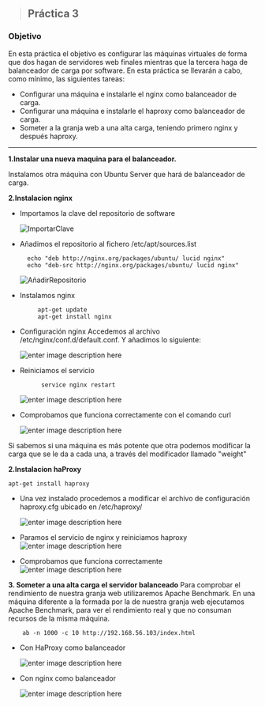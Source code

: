 > ## Práctica 3
###  **Objetivo**
En esta práctica el objetivo es configurar las máquinas virtuales de forma que dos hagan de servidores web finales mientras que la tercera haga de balanceador de carga por software.
En esta práctica se llevarán a cabo, como mínimo, las siguientes tareas:

- Configurar una máquina e instalarle el nginx como balanceador de carga.
- Configurar una máquina e instalarle el haproxy como balanceador de carga.
- Someter a la granja web a una alta carga, teniendo primero nginx y después haproxy.

------------------------------------------------------------------------------------


**1.Instalar una nueva maquina para el balanceador.**

Instalamos otra máquina con Ubuntu Server que hará de balanceador de carga.
	
**2.Instalacion nginx**
	
- Importamos la clave del repositorio de software

	![ImportarClave](http://imageshack.com/a/img924/9117/4LilXQ.png)


- Añadimos el repositorio al fichero /etc/apt/sources.list

		echo "deb http://nginx.org/packages/ubuntu/ lucid nginx"
		echo "deb-src http://nginx.org/packages/ubuntu/ lucid nginx" 

	![AñadirRepositorio](http://imageshack.com/a/img922/1029/vzjy6p.png)

-  Instalamos nginx

			apt-get update 
			apt-get install nginx

- Configuración nginx
Accedemos al archivo /etc/nginx/conf.d/default.conf.
Y añadimos lo siguiente:

	![enter image description here](http://imageshack.com/a/img924/8606/QsANeh.png)

- Reiniciamos el servicio

			service nginx restart
	
	![enter image description here](http://imageshack.com/a/img924/2669/ttsMJG.png)
	
- Comprobamos que funciona correctamente con el comando curl

	![enter image description here](http://imageshack.com/a/img924/5598/d22pgH.png)


Si sabemos si una máquina es más potente que otra podemos modificar la carga que se le da a cada una, a través del modificador llamado "weight"


**2.Instalacion haProxy**

	apt-get install haproxy

- Una vez instalado procedemos a modificar el archivo de configuración haproxy.cfg ubicado en /etc/haproxy/

	![enter image description here](http://imageshack.com/a/img924/9613/pl2ymK.png)

- Paramos el servicio de nginx y reiniciamos haproxy 
![enter image description here](http://imageshack.com/a/img923/1566/DaFmNE.png)
- Comprobamos que funciona correctamente
![enter image description here](http://imageshack.com/a/img922/2929/xjMa4Z.png)


**3. Someter a una alta carga el servidor balanceado**
Para comprobar el rendimiento de nuestra granja web utilizaremos Apache Benchmark. En una máquina diferente a la formada por la de nuestra granja web ejecutamos Apache Benchmark, para ver el rendimiento real y que no consuman recursos de la misma máquina.

		ab -n 1000 -c 10 http://192.168.56.103/index.html
	
- Con HaProxy como balanceador

	![enter image description here](http://imageshack.com/a/img923/9071/EdONyC.png)

- Con nginx como balanceador 

	![enter image description here](http://imageshack.com/a/img924/2667/FYI3Vk.png)